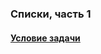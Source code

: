 ### Списки, часть 1

#### [Условие задачи](https://sites.google.com/site/pathofdeveloper/home/16209/zadaci-vtorogo-semestra/spiski-cast-1)